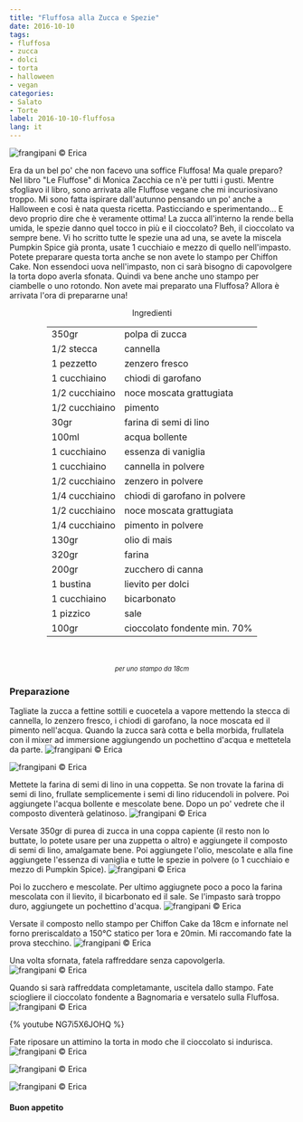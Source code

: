 ```yaml
---
title: "Fluffosa alla Zucca e Spezie"
date: 2016-10-10
tags:
- fluffosa
- zucca
- dolci
- torta
- halloween
- vegan
categories:
- Salato
- Torte
label: 2016-10-10-fluffosa
lang: it
---
```

![](header.jpg "frangipani © Erica")

Era da un bel po' che non facevo una soffice Fluffosa! Ma quale preparo? Nel libro "Le Fluffose" di Monica Zacchia ce n'è per tutti i gusti. Mentre sfogliavo il libro, sono arrivata alle Fluffose vegane che mi incuriosivano troppo. Mi sono fatta ispirare dall'autunno pensando un po' anche a Halloween e così è nata questa ricetta. Pasticciando e sperimentando... E devo proprio dire che è veramente ottima! La zucca all'interno la rende bella umida, le spezie danno quel tocco in più e il cioccolato? Beh, il cioccolato va sempre bene. Vi ho scritto tutte le spezie una ad una, se avete la miscela Pumpkin Spice già pronta, usate 1 cucchiaio e mezzo di quello nell'impasto. Potete preparare questa torta anche se non avete lo stampo per Chiffon Cake. Non essendoci uova nell'impasto, non ci sarà bisogno di capovolgere la torta dopo averla sfonata. Quindi va bene anche uno stampo per ciambelle o uno rotondo. Non avete mai preparato una Fluffosa? Allora è arrivata l'ora di prepararne una!

<div id="wrapper" style="text-align: center">
  <div id="yourdiv" style="display: inline-block;">
    <div class="ingredients">
      <div class="ingredients-title">Ingredienti</div>
      <table>
        <tbody>
          <tr>
            <td>350gr</td>
            <td>polpa di zucca</td>
          </tr>
          <tr>
            <td>1/2 stecca</td>
            <td>cannella</td>
          </tr>
          <tr>
            <td>1 pezzetto</td>
            <td>zenzero fresco</td>
          </tr>
          <tr>
            <td>1 cucchiaino</td>
            <td>chiodi di garofano</td>
          </tr>
          <tr>
            <td>1/2 cucchiaino</td>
            <td>noce moscata grattugiata</td>
          </tr>
          <tr>
            <td>1/2 cucchiaino</td>
            <td>pimento</td>
          </tr>
          <tr>
            <td>30gr</td>
            <td>farina di semi di lino</td>
          </tr>
          <tr>
            <td>100ml</td>
            <td>acqua bollente</td>
          </tr>
          <tr>
            <td>1 cucchiaino</td>
            <td>essenza di vaniglia</td>
          </tr>
          <tr>
            <td>1 cucchiaino</td>
            <td>cannella in polvere</td>
          </tr>
          <tr>
            <td>1/2 cucchiaino</td>
            <td>zenzero in polvere</td>
          </tr>
          <tr>
            <td>1/4 cucchiaino</td>
            <td>chiodi di garofano in polvere</td>
          </tr>
          <tr>
            <td>1/2 cucchiaino</td>
            <td>noce moscata grattugiata</td>
          </tr>
          <tr>
            <td>1/4 cucchiaino</td>
            <td>pimento in polvere</td>
          </tr>
          <tr>
            <td>130gr</td>
            <td>olio di mais</td>
          </tr>
          <tr>
            <td>320gr</td>
            <td>farina</td>
          </tr>
          <tr>
            <td>200gr</td>
            <td>zucchero di canna</td>
          </tr>
          <tr>
            <td>1 bustina</td>
            <td>lievito per dolci</td>
          </tr>
          <tr>
            <td>1 cucchiaino</td>
            <td>bicarbonato</td>
          </tr>
          <tr>
            <td>1 pizzico</td>
            <td>sale</td>
          </tr>
          <tr>
            <td>100gr</td>
            <td>cioccolato fondente min. 70%</td> 
          </tr>
        </tbody>
      </table>
      <br></br>
      <i class="pull-right" style="font-size: 80%;">per uno stampo da 18cm</i>
    </div>
  </div>
</div>


<h3>
  <font color="grey">
    <i class="fa fa-cogs"></i>
  </font> Preparazione
</h3>

Tagliate la zucca a fettine sottili e cuocetela a vapore mettendo la stecca di cannella, lo zenzero fresco, i chiodi di garofano, la noce moscata ed il pimento nell'acqua. Quando la zucca sarà cotta e bella morbida, frullatela con il mixer ad immersione aggiungendo un pochettino d'acqua e mettetela da parte.
![](acqua.jpg "frangipani © Erica")

![](zucca.jpg "frangipani © Erica")

Mettete la farina di semi di lino in una coppetta. Se non trovate la farina di semi di lino, frullate semplicemente i semi di lino riducendoli in polvere. Poi aggiungete l'acqua bollente e mescolate bene. Dopo un po' vedrete che il composto diventerà gelatinoso.
![](semidilino.jpg "frangipani © Erica")

Versate 350gr di purea di zucca in una coppa capiente (il resto non lo buttate, lo potete usare per una zuppetta o altro) e aggiungete il composto di semi di lino, amalgamate bene. Poi aggiungete l'olio, mescolate e alla fine aggiungete l'essenza di vaniglia e tutte le spezie in polvere (o 1 cucchiaio e mezzo di Pumpkin Spice).
![](liquidi.jpg "frangipani © Erica")

Poi lo zucchero e mescolate. Per ultimo aggiugnete poco a poco la farina mescolata con il lievito, il bicarbonato ed il sale. Se l'impasto sarà troppo duro, aggiungete un pochettino d'acqua.
![](impasto.jpg "frangipani © Erica")

Versate il composto nello stampo per Chiffon Cake da 18cm e infornate nel forno preriscaldato a 150°C statico per 1ora e 20min. Mi raccomando fate la prova stecchino.
![](teglia.jpg "frangipani © Erica")

Una volta sfornata, fatela raffreddare senza capovolgerla.
![](sfornata.jpg "frangipani © Erica")

Quando si sarà raffreddata completamante, uscitela dallo stampo. Fate sciogliere il cioccolato fondente a Bagnomaria e versatelo sulla Fluffosa.
![](cioccolato.jpg "frangipani © Erica")

{% youtube NG7i5X6JOHQ %}

Fate riposare un attimino la torta in modo che il cioccolato si indurisca.
![](risultato1.jpg "frangipani © Erica")

![](risultato2.jpg "frangipani © Erica")

![](risultato3.jpg "frangipani © Erica")


<h4>Buon appetito
  <font color="red">
    <i class="fa fa-smile-o"></i>
  </font>
</h4>
